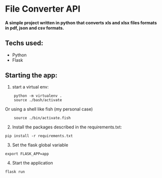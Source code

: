 # File Converter API
#### A simple project written in python that converts xls and xlsx files formats in pdf, json and csv formats.

## Techs used:
* Python
* Flask

## Starting the app:

1. start a virtual env:

```
    python -m virtualenv .
    source ./bash/activate
```
Or using a shell like fish (my personal case)

```
    source ./bin/activate.fish
```

2. Install the packages described in the requirements.txt:

```
pip install -r requirements.txt
```

3. Set the flask global variable

```
export FLASK_APP=app
```

4. Start the application

```
flask run
```